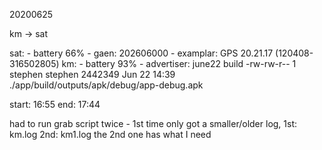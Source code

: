 
20200625

km -> sat

sat:
    - battery 66%
    - gaen: 202606000
    - examplar: GPS 20.21.17 (120408-316502805) 
km:
    - battery 93%
    - advertiser: june22 build
        -rw-rw-r-- 1 stephen stephen 2442349 Jun 22 14:39 ./app/build/outputs/apk/debug/app-debug.apk

start: 16:55
end: 17:44

had to run grab script twice - 1st time only got a smaller/older log,
1st: km.log 2nd: km1.log 
the 2nd one has what I need
